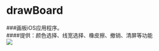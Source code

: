 # drawBoard
###画板iOS应用程序。<br>
####提供：颜色选择、线宽选择、橡皮擦、撤销、清屏等功能<br>
![](https://github.com/yiRuiHuang/drawBoard/raw/master/drawBoard/1.png) 
